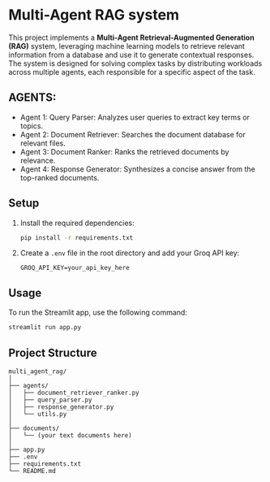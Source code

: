 # Multi-Agent RAG system

This project implements a **Multi-Agent Retrieval-Augmented Generation (RAG)** system, leveraging machine learning models to retrieve relevant information from a database and use it to generate contextual responses. The system is designed for solving complex tasks by distributing workloads across multiple agents, each responsible for a specific aspect of the task.

## AGENTS:
- Agent 1: Query Parser: Analyzes user queries to extract key terms or topics.
- Agent 2: Document Retriever: Searches the document database for relevant files.
- Agent 3: Document Ranker: Ranks the retrieved documents by relevance.
- Agent 4: Response Generator: Synthesizes a concise answer from the top-ranked documents.

## Setup

1. Install the required dependencies:
    ```sh
    pip install -r requirements.txt
    ```

2. Create a `.env` file in the root directory and add your Groq API key:
    ```env
    GROQ_API_KEY=your_api_key_here
    ```

## Usage

To run the Streamlit app, use the following command:
```sh
streamlit run app.py
```


## Project Structure

```
multi_agent_rag/
│
├── agents/
│   ├── document_retriever_ranker.py
│   ├── query_parser.py
│   ├── response_generator.py
│   └── utils.py
│
├── documents/
│   └── (your text documents here)
│
├── app.py
├── .env
├── requirements.txt
└── README.md
```
